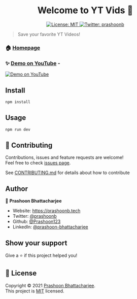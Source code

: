 <h1 align="center">Welcome to YT Vids 👋</h1>
<p align="center">
  <a href="https://github.com/Prashoon123/yt-vids/blob/main/LICENSE" target="_blank">
    <img alt="License: MIT" src="https://img.shields.io/badge/License-MIT-yellow.svg" />
  </a>
  <a href="https://twitter.com/prashoonb" target="_blank">
    <img alt="Twitter: prashoonb" src="https://img.shields.io/twitter/follow/prashoonb.svg?style=social" />
  </a>
  <br />
<!--   <a href="https://www.producthunt.com/posts/social-banner?utm_source=badge-featured&utm_medium=badge&utm_souce=badge-social-banner" target="_blank"><img src="https://api.producthunt.com/widgets/embed-image/v1/featured.svg?post_id=316742&theme=dark" alt="Social Banner - Generate banners for your social media accounts | Product Hunt" style="width: 250px; height: 54px;" width="250" height="54" /></a>
</p> -->

> Save your favorite YT Videos! 

### 🏠 [Homepage](https://yt-vids.vercel.app/)

### ✨ [Demo on YouTube](https://www.youtube.com/watch?v=f2GhCtG3atE) -

[![Demo on YouTube](https://img.youtube.com/vi/f2GhCtG3atE/0.jpg)](https://www.youtube.com/watch?v=f2GhCtG3atE)

## Install

```sh
npm install
```

## Usage

```sh
npm run dev
```

## 🤝 Contributing

Contributions, issues and feature requests are welcome!<br />Feel free to check [issues page](https://github.com/Prashoon123/yt-vids/issues).

See [CONTRIBUTING.md](https://github.com/Prashoon123/yt-vids/blob/main/CONTRIBUTING.md) for details about how to contribute

## Author

🧍 **Prashoon Bhattacharjee**

- Website: https://prashoonb.tech
- Twitter: [@prashoonb](https://twitter.com/prashoonb)
- Github: [@Prashoon123](https://github.com/Prashoon123)
- LinkedIn: [@prashoon-bhattacharjee](https://www.linkedin.com/in/prashoon-bhattacharjee/)

## Show your support

Give a ⭐️ if this project helped you!

## 📝 License

Copyright © 2021 [Prashoon Bhattacharjee](https://github.com/Prashoon123).<br />
This project is [MIT](https://github.com/Prashoon123/yt-vids/blob/main/LICENSE) licensed.

